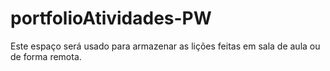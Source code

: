 # portfolioAtividades-PW
 Este espaço será usado para armazenar as lições feitas em sala de aula ou de forma remota.
